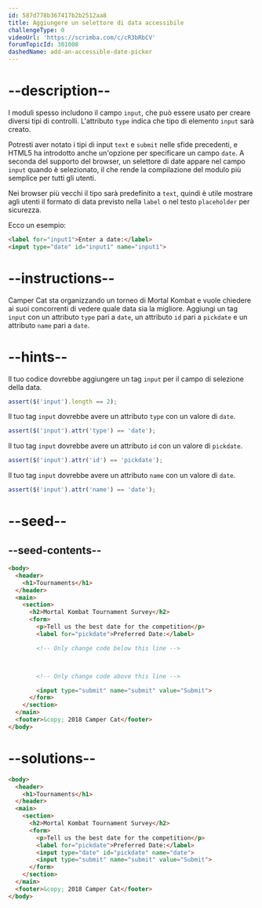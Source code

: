 ```yaml
---
id: 587d778b367417b2b2512aa8
title: Aggiungere un selettore di data accessibile
challengeType: 0
videoUrl: 'https://scrimba.com/c/cR3bRbCV'
forumTopicId: 301008
dashedName: add-an-accessible-date-picker
---
```


# --description--

I moduli spesso includono il campo `input`, che può essere usato per creare diversi tipi di controlli. L'attributo `type` indica che tipo di elemento `input` sarà creato.

Potresti aver notato i tipi di input `text` e `submit` nelle sfide precedenti, e HTML5 ha introdotto anche un'opzione per specificare un campo `date`. A seconda del supporto del browser, un selettore di date appare nel campo `input` quando è selezionato, il che rende la compilazione del modulo più semplice per tutti gli utenti.

Nei browser più vecchi il tipo sarà predefinito a `text`, quindi è utile mostrare agli utenti il formato di data previsto nella `label` o nel testo `placeholder` per sicurezza.

Ecco un esempio:

```html
<label for="input1">Enter a date:</label>
<input type="date" id="input1" name="input1">
```

# --instructions--

Camper Cat sta organizzando un torneo di Mortal Kombat e vuole chiedere ai suoi concorrenti di vedere quale data sia la migliore. Aggiungi un tag `input` con un attributo `type` pari a `date`, un attributo `id` pari a `pickdate` e un attributo `name` pari a `date`.

# --hints--

Il tuo codice dovrebbe aggiungere un tag `input` per il campo di selezione della data.

```js
assert($('input').length == 2);
```

Il tuo tag `input` dovrebbe avere un attributo `type` con un valore di `date`.

```js
assert($('input').attr('type') == 'date');
```

Il tuo tag `input` dovrebbe avere un attributo `id` con un valore di `pickdate`.

```js
assert($('input').attr('id') == 'pickdate');
```

Il tuo tag `input` dovrebbe avere un attributo `name` con un valore di `date`.

```js
assert($('input').attr('name') == 'date');
```

# --seed--

## --seed-contents--

```html
<body>
  <header>
    <h1>Tournaments</h1>
  </header>
  <main>
    <section>
      <h2>Mortal Kombat Tournament Survey</h2>
      <form>
        <p>Tell us the best date for the competition</p>
        <label for="pickdate">Preferred Date:</label>

        <!-- Only change code below this line -->



        <!-- Only change code above this line -->

        <input type="submit" name="submit" value="Submit">
      </form>
    </section>
  </main>
  <footer>&copy; 2018 Camper Cat</footer>
</body>
```

# --solutions--

```html
<body>
  <header>
    <h1>Tournaments</h1>
  </header>
  <main>
    <section>
      <h2>Mortal Kombat Tournament Survey</h2>
      <form>
        <p>Tell us the best date for the competition</p>
        <label for="pickdate">Preferred Date:</label>
        <input type="date" id="pickdate" name="date">
        <input type="submit" name="submit" value="Submit">
      </form>
    </section>
  </main>
  <footer>&copy; 2018 Camper Cat</footer>
</body>
```
